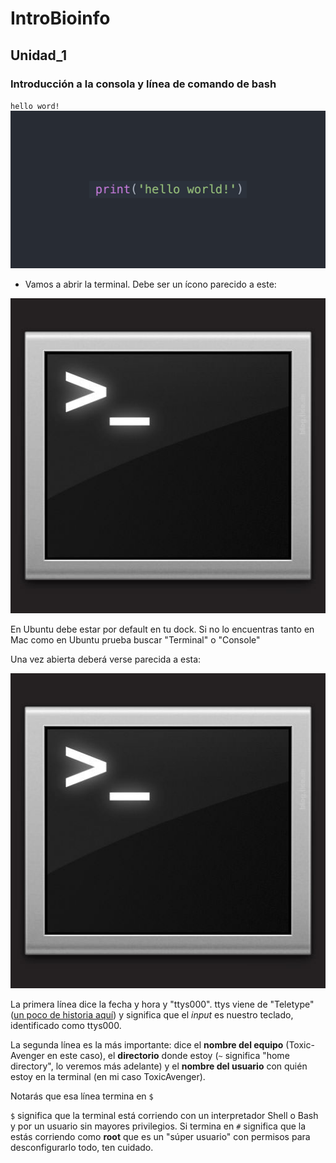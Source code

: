 # IntroBioinfo
## Unidad_1
###  Introducción a la consola y línea de comando de bash

`hello word!` 
![](hello_world.png)

* Vamos a abrir la terminal. Debe ser un ícono parecido a este:

![](01terminal.png)

 En Ubuntu debe estar por default en tu dock. Si no lo encuentras tanto en Mac como en Ubuntu prueba buscar "Terminal" o "Console"

 Una vez abierta deberá verse parecida a esta:

 ![](01Terminal.png)
 
 La primera línea dice la fecha y hora y "ttys000". ttys viene de "Teletype" ([un poco de historia aquí](http://stackoverflow.com/questions/4532413/what-is-tty-on-freebsd)) y significa que el *input* es nuestro teclado, identificado como ttys000. 

 La segunda línea es la más importante: dice el **nombre del equipo** (Toxic-Avenger en este caso), el **directorio** donde estoy (`~` significa "home directory", lo veremos más adelante) y el **nombre del usuario** con quién estoy en la terminal (en mi caso ToxicAvenger). 

 Notarás que esa línea termina en `$`

 `$` significa que la terminal está corriendo con un interpretador Shell o Bash y por un usuario sin mayores privilegios. Si termina en `#` significa que la estás corriendo como **root** que es un "súper usuario" con permisos para desconfigurarlo todo, ten cuidado.
 
